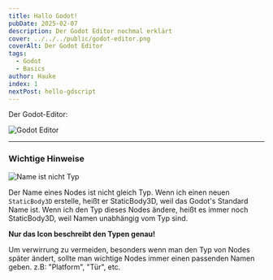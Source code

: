 ```yaml
---
title: Hallo Godot!
pubDate: 2025-02-07
description: Der Godot Editor nochmal erklärt
cover: ../../../public/godot-editor.png
coverAlt: Der Godot Editor
tags:
  - Godot
  - Basics
author: Hauke
index: 1
nextPost: hello-gdscript
---
```


Der Godot-Editor:

![Godot Editor](/Godot-Parkour-Guides//editor-colored.png)

---

### Wichtige Hinweise

![Name ist nicht Typ](/Godot-Parkour-Guides//hello-godot/name-not-type.svg)

Der Name eines Nodes ist nicht gleich Typ.
Wenn ich einen neuen `StaticBody3D` erstelle, heißt er
StaticBody3D, weil das Godot's Standard Name ist.
Wenn ich den Typ dieses Nodes ändere, heißt es
immer noch StaticBody3D, weil Namen unabhängig
vom Typ sind.

**Nur das Icon beschreibt den Typen genau!**

Um verwirrung zu vermeiden, besonders wenn
man den Typ von Nodes später ändert, sollte
man wichtige Nodes immer einen passenden Namen
geben. z.B: "Platform", "Tür", etc.
